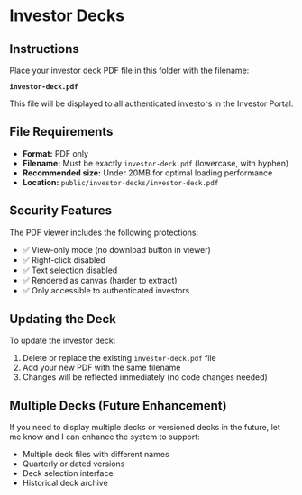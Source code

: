 # Investor Decks

## Instructions

Place your investor deck PDF file in this folder with the filename:

**`investor-deck.pdf`**

This file will be displayed to all authenticated investors in the Investor Portal.

## File Requirements

- **Format:** PDF only
- **Filename:** Must be exactly `investor-deck.pdf` (lowercase, with hyphen)
- **Recommended size:** Under 20MB for optimal loading performance
- **Location:** `public/investor-decks/investor-deck.pdf`

## Security Features

The PDF viewer includes the following protections:
- ✅ View-only mode (no download button in viewer)
- ✅ Right-click disabled
- ✅ Text selection disabled
- ✅ Rendered as canvas (harder to extract)
- ✅ Only accessible to authenticated investors

## Updating the Deck

To update the investor deck:
1. Delete or replace the existing `investor-deck.pdf` file
2. Add your new PDF with the same filename
3. Changes will be reflected immediately (no code changes needed)

## Multiple Decks (Future Enhancement)

If you need to display multiple decks or versioned decks in the future, let me know and I can enhance the system to support:
- Multiple deck files with different names
- Quarterly or dated versions
- Deck selection interface
- Historical deck archive

